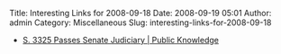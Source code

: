 Title: Interesting Links for 2008-09-18
Date: 2008-09-19 05:01
Author: admin
Category: Miscellaneous
Slug: interesting-links-for-2008-09-18

-   [S. 3325 Passes Senate Judiciary | Public
    Knowledge](http://www.publicknowledge.org/node/1738)


